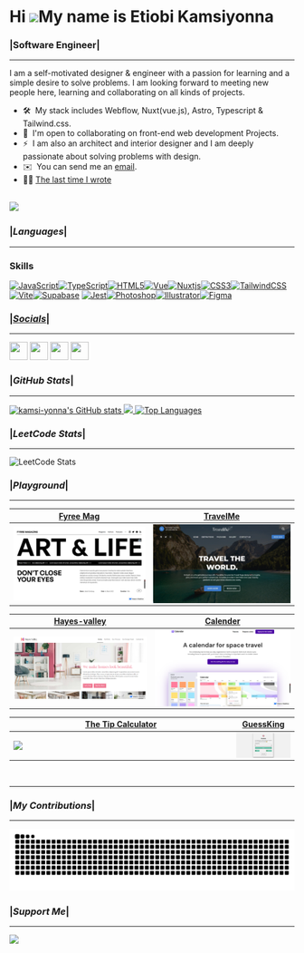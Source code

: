 Hi ![](https://user-images.githubusercontent.com/18350557/176309783-0785949b-9127-417c-8b55-ab5a4333674e.gif)My name is Etiobi Kamsiyonna
=========================================================================================================================================

### |Software Engineer|
------------------------

I am a self-motivated designer & engineer with a passion for learning and a simple desire to solve problems.
I am looking forward to meeting new people here, learning and collaborating on all kinds of projects.

*   🛠   My stack includes Webflow, Nuxt(vue.js), Astro, Typescript & Tailwind.css. 
*   🤝  I'm open to collaborating on front-end web development Projects.
*   ⚡  I am also an architect and interior designer and I am deeply passionate about solving problems with design.
*   ✉️  You can send me an <a href="mailto:etiobikamsi@gmail.com">email</a>.
*   ✍🏾  <a href="https://wearecheck.co/thoughts/from-blueprints-to-bugs">The last time I wrote<a>


<br>  
<a href="https://github.com/Kamsi-yonna?tab=followers" target="_blank" rel="noreferrer"><img
src="https://img.shields.io/github/followers/kamsi-yonna?logo=github&style=for-the-badge&color=0891b2&labelColor=1c1917" /></a> 
<br> 


### |*Languages*|
------------------------
### Skills


<p align="left">
<a href="https://developer.mozilla.org/en-US/docs/Web/JavaScript" target="_blank" rel="noreferrer"><img src="https://raw.githubusercontent.com/danielcranney/readme-generator/main/public/icons/skills/javascript-colored.svg" width="36" height="36" alt="JavaScript" /></a><a href="https://www.typescriptlang.org/" target="_blank" rel="noreferrer"><img src="https://raw.githubusercontent.com/danielcranney/readme-generator/main/public/icons/skills/typescript-colored.svg" width="36" height="36" alt="TypeScript" /></a><a href="https://developer.mozilla.org/en-US/docs/Glossary/HTML5" target="_blank" rel="noreferrer"><img src="https://raw.githubusercontent.com/danielcranney/readme-generator/main/public/icons/skills/html5-colored.svg" width="36" height="36" alt="HTML5" /></a><a href="https://vuejs.org/" target="_blank" rel="noreferrer"><img src="https://raw.githubusercontent.com/danielcranney/readme-generator/main/public/icons/skills/vuejs-colored.svg" width="36" height="36" alt="Vue" /></a><a href="https://nuxtjs.org/" target="_blank" rel="noreferrer"><img src="https://raw.githubusercontent.com/danielcranney/readme-generator/main/public/icons/skills/nuxtjs-colored.svg" width="36" height="36" alt="Nuxtjs" /></a><a href="https://www.w3.org/TR/CSS/#css" target="_blank" rel="noreferrer"><img src="https://raw.githubusercontent.com/danielcranney/readme-generator/main/public/icons/skills/css3-colored.svg" width="36" height="36" alt="CSS3" /></a><a href="https://tailwindcss.com/" target="_blank" rel="noreferrer"><img src="https://raw.githubusercontent.com/danielcranney/readme-generator/main/public/icons/skills/tailwindcss-colored.svg" width="36" height="36" alt="TailwindCSS" /></a><a href="https://vitejs.dev/" target="_blank" rel="noreferrer"><img src="https://raw.githubusercontent.com/danielcranney/readme-generator/main/public/icons/skills/vite-colored.svg" width="36" height="36" alt="Vite" /></a><a href="https://supabase.io/" target="_blank" rel="noreferrer"><img src="https://raw.githubusercontent.com/danielcranney/readme-generator/main/public/icons/skills/supabase-colored.svg" width="36" height="36" alt="Supabase" /></a></a> <a href="https://jestjs.io/" target="_blank" rel="noreferrer"><img src="https://www.vectorlogo.zone/logos/jestjsio/jestjsio-icon.svg" width="36" height="36" alt="Jest" /></a><a href="https://www.adobe.com/uk/products/photoshop.html" target="_blank" rel="noreferrer"><img src="https://raw.githubusercontent.com/danielcranney/readme-generator/main/public/icons/skills/photoshop-colored.svg" width="36" height="36" alt="Photoshop" /></a><a href="https://www.adobe.com/uk/products/illustrator.html" target="_blank" rel="noreferrer"><img src="https://raw.githubusercontent.com/danielcranney/readme-generator/main/public/icons/skills/illustrator-colored.svg" width="36" height="36" alt="Illustrator" /></a><a href="https://www.figma.com/" target="_blank" rel="noreferrer"><img src="https://raw.githubusercontent.com/danielcranney/readme-generator/main/public/icons/skills/figma-colored.svg" width="36" height="36" alt="Figma" /> 
</p>

### |*Socials*|
------------------------

<p align="left"> <a href="https://www.behance.com/kamsiyonna" target="_blank" rel="noreferrer"><img src="https://raw.githubusercontent.com/danielcranney/readme-generator/main/public/icons/socials/behance.svg" width="32" height="32" /></a> <a href="https://www.github.com/Kamsi-yonna" target="_blank" rel="noreferrer"><img src="https://raw.githubusercontent.com/danielcranney/readme-generator/main/public/icons/socials/github-dark.svg" width="32" height="32" /></a> <a href="https://www.linkedin.com/in/1kamsiyonna" target="_blank" rel="noreferrer"><img src="https://raw.githubusercontent.com/danielcranney/readme-generator/main/public/icons/socials/linkedin.svg" width="32" height="32" /></a> <a href="https://www.youtube.com/@kamsi_yonna" target="_blank" rel="noreferrer"><img src="https://raw.githubusercontent.com/danielcranney/readme-generator/main/public/icons/socials/youtube.svg" width="32" height="32" /></a></p>


### |*GitHub Stats*|
------------------------

<a href="http://www.github.com/kamsi-yonna">
<img src="https://github-readme-stats.vercel.app/api?username=kamsi-yonna&show_icons=true&hide=&count_private=true&title_color=3382ed&text_color=ffffff&icon_color=ffffff&bg_color=0f172a&hide_border=true&show_icons=true" alt="kamsi-yonna's GitHub stats" />
<img src="https://github-readme-streak-stats.herokuapp.com/?user=kamsi-yonna&stroke=ffffff&background=0f172a&ring=3382ed&fire=3382ed&currStreakNum=ffffff&currStreakLabel=3382ed&sideNums=ffffff&sideLabels=ffffff&dates=ffffff&hide_border=true&" />
</a>
<a href="https://github.com/kamsi-yonna" align="left"><img src="https://github-readme-stats.vercel.app/api/top-langs/?username=kamsi-yonna&langs_count=10&layout=compact&title_color=3382ed&text_color=ffffff&icon_color=ffffff&bg_color=0f172a&hide_border=true&locale=en&custom_title=Top%20%Languages&card_width=420" alt="Top Languages" /></a>

### |*LeetCode Stats*|
------------------------

![LeetCode Stats](https://leetcard.jacoblin.cool/Kamsi-yonna?theme=transparent&font=Hind%20Madurai)

### |*Playground*| 
-------------------

|<a href="https://fyrre-mag.webflow.io/" target="_blank">Fyree Mag</a>|<a href="https://travelme-kam.netlify.app/" target="_blank">TravelMe</a>|
|-- | --|
|<img  align="left"  width="380px" src="https://github.com/Kamsi-yonna/Kamsi-yonna/blob/main/fyree-mag_preview.png"/>|<img  align="left"  width="380px" src="https://github.com/Kamsi-yonna/Kamsi-yonna/blob/main/travelme-preview.jpeg"/>|

|<a href="https://hayes-kamsiyonna.webflow.io/">Hayes-valley</a>|<a href="https://calendar-kamsiyonna.webflow.io/">Calender</a>|
|-- | -- |
|<img  align="left"  width="380px" src="https://github.com/Kamsi-yonna/Kamsi-yonna/blob/main/hayes-valley_preview.png">|<img  align="left"  width="380px" src="https://github.com/Kamsi-yonna/Kamsi-yonna/blob/main/calendar-preview.png"/>|

|<a href="https://kamsi-yonna.github.io/TheTipCalculator/">The Tip Calculator</a>|<a href="https://guessking.netlify.app/">GuessKing</a>|
|-- | -- |
|<img  align="left"  width="380px" src="https://kamsi-yonna.github.io/TheTipCalculator/preview.png"/>|<img  align="left"  width="380px" src="https://github.com/Kamsi-yonna/Guess/blob/main/img/preview.png">| 


<div width="100%" align="center"></div><br/>

------------------------
### |*My Contributions*|
------------------------
<picture>
  <source media="(prefers-color-scheme: dark)" srcset="https://raw.githubusercontent.com/Kamsi-yonna/Kamsi-yonna/output/github-contribution-grid-snake-dark.svg">
  <source media="(prefers-color-scheme: light)" srcset="https://raw.githubusercontent.com/Kamsi-yonna/Kamsi-yonna/output/github-contribution-grid-snake.svg">
  <img alt="github contribution grid snake animation" src="https://raw.githubusercontent.com/Kamsi-yonna/Kamsi-yonna/output/github-contribution-grid-snake.svg">
</picture>


### |*Support Me*|
------------------------
<a href="https://www.buymeacoffee.com/kamsi.yonna"><img src="https://cdn.buymeacoffee.com/buttons/v2/default-yellow.png" width="200" /></a>
